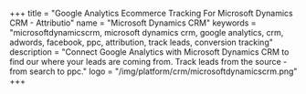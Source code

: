 +++
title = "Google Analytics Ecommerce Tracking For Microsoft Dynamics CRM - Attributio"
name = "Microsoft Dynamics CRM"
keywords = "microsoftdynamicscrm, microsoft dynamics crm, google analytics, crm, adwords, facebook, ppc, attribution, track leads, conversion tracking"
description = "Connect Google Analytics with Microsoft Dynamics CRM to find our where your leads are coming from. Track leads from the source - from search to ppc."
logo = "/img/platform/crm/microsoftdynamicscrm.png"
+++
